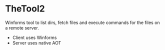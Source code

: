 # TheTool2
Winforms tool to list dirs, fetch files and execute commands for the files on a remote server.

- Client uses Winforms
- Server uses native AOT
